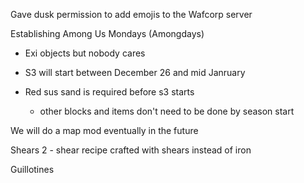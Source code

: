 Gave dusk permission to add emojis to the Wafcorp server

Establishing Among Us Mondays (Amongdays)
- Exi objects but nobody cares

- S3 will start between December 26 and mid Janruary

- Red sus sand is required before s3 starts 
    - other blocks and items don't need to be done by season start

We will do a map mod eventually in the future

Shears 2 - shear recipe crafted with shears instead of iron

Guillotines